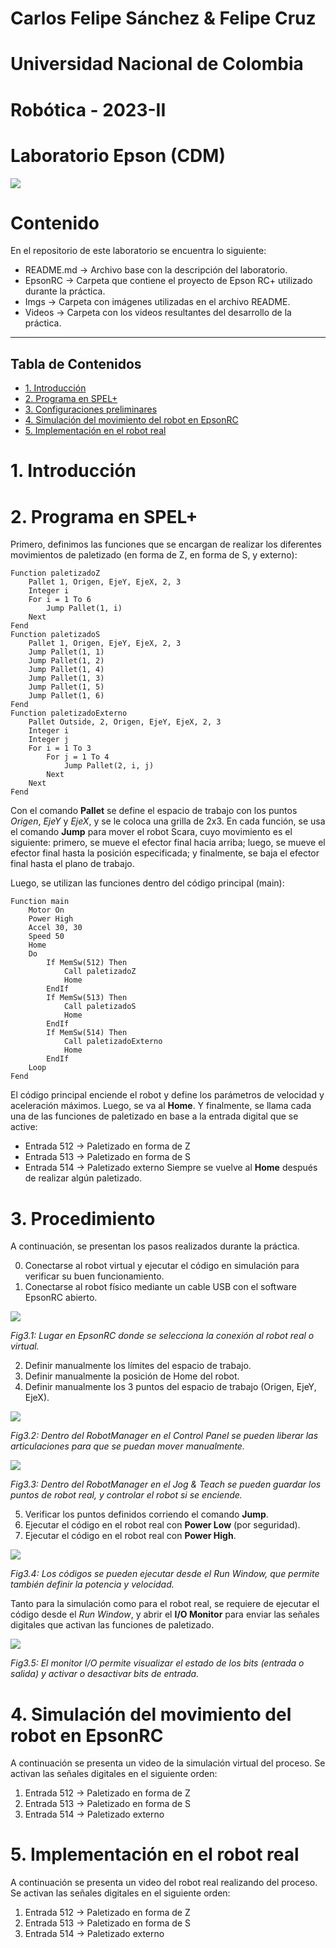 # Carlos Felipe Sánchez & Felipe Cruz
# Universidad Nacional de Colombia
# Robótica - 2023-II
# Laboratorio Epson (CDM)
![](./Imgs/ESCUDO.png)

# Contenido
En el repositorio de este laboratorio se encuentra lo siguiente:
- README.md -> Archivo base con la descripción del laboratorio.
- EpsonRC -> Carpeta que contiene el proyecto de Epson RC+ utilizado durante la práctica.
- Imgs -> Carpeta con imágenes utilizadas en el archivo README.
- Videos -> Carpeta con los videos resultantes del desarrollo de la práctica.

---
Tabla de Contenidos
---

- [1. Introducción](#1-introducción)
- [2. Programa en SPEL+](#2-programa-en-spel+)
- [3. Configuraciones preliminares](#3-configuraciones-preliminares)
- [4. Simulación del movimiento del robot en EpsonRC](#4-simulación-del-movimiento-del-robot-en-epsonrc)
- [5. Implementación en el robot real](#5-implementación-en-el-robot-real)

# 1. Introducción

# 2. Programa en SPEL+
Primero, definimos las funciones que se encargan de realizar los diferentes movimientos de paletizado (en forma de Z, en forma de S, y externo):
```
Function paletizadoZ
	Pallet 1, Origen, EjeY, EjeX, 2, 3
	Integer i
	For i = 1 To 6
		Jump Pallet(1, i)
	Next
Fend
Function paletizadoS
	Pallet 1, Origen, EjeY, EjeX, 2, 3
	Jump Pallet(1, 1)
	Jump Pallet(1, 2)
	Jump Pallet(1, 4)
	Jump Pallet(1, 3)
	Jump Pallet(1, 5)
	Jump Pallet(1, 6)
Fend
Function paletizadoExterno
	Pallet Outside, 2, Origen, EjeY, EjeX, 2, 3
	Integer i
	Integer j
	For i = 1 To 3
		For j = 1 To 4
			Jump Pallet(2, i, j)
		Next
	Next
Fend
```
Con el comando **Pallet** se define el espacio de trabajo con los puntos *Origen*, *EjeY* y *EjeX*, y se le coloca una grilla de 2x3. En cada función, se usa el comando **Jump** para mover el robot Scara, cuyo movimiento es el siguiente: primero, se mueve el efector final hacia arriba; luego, se mueve el efector final hasta la posición especificada; y finalmente, se baja el efector final hasta el plano de trabajo.

Luego, se utilizan las funciones dentro del código principal (main):
```
Function main
	Motor On
	Power High
	Accel 30, 30
	Speed 50
	Home
	Do
		If MemSw(512) Then
			Call paletizadoZ
			Home
		EndIf
		If MemSw(513) Then
			Call paletizadoS
			Home
		EndIf
		If MemSw(514) Then
			Call paletizadoExterno
			Home
		EndIf
	Loop
Fend
```
El código principal enciende el robot y define los parámetros de velocidad y aceleración máximos. Luego, se va al **Home**. Y finalmente, se llama cada una de las funciones de paletizado en base a la entrada digital que se active:
- Entrada 512 -> Paletizado en forma de Z
- Entrada 513 -> Paletizado en forma de S
- Entrada 514 -> Paletizado externo
Siempre se vuelve al **Home** después de realizar algún paletizado.

# 3. Procedimiento
A continuación, se presentan los pasos realizados durante la práctica.

0. Conectarse al robot virtual y ejecutar el código en simulación para verificar su buen funcionamiento.
1. Conectarse al robot físico mediante un cable USB con el software EpsonRC abierto.

![](./Imgs/Connection.jpg)

*Fig3.1: Lugar en EpsonRC donde se selecciona la conexión al robot real o virtual.*

2. Definir manualmente los límites del espacio de trabajo.
3. Definir manualmente la posición de Home del robot.
4. Definir manualmente los 3 puntos del espacio de trabajo (Origen, EjeY, EjeX).

![](./Imgs/ControlPanel.jpg)

*Fig3.2: Dentro del RobotManager en el Control Panel se pueden liberar las articulaciones para que se puedan mover manualmente.*

![](./Imgs/JogTeach.jpg)

*Fig3.3: Dentro del RobotManager en el Jog & Teach se pueden guardar los puntos de robot real, y controlar el robot si se enciende.*

5. Verificar los puntos definidos corriendo el comando **Jump**.
6. Ejecutar el código en el robot real con **Power Low** (por seguridad).
7. Ejecutar el código en el robot real con **Power High**.

![](./Imgs/Run.jpg)

*Fig3.4: Los códigos se pueden ejecutar desde el Run Window, que permite también definir la potencia y velocidad.*

Tanto para la simulación como para el robot real, se requiere de ejecutar el código desde el *Run Window*, y abrir el **I/O Monitor** para enviar las señales digitales que activan las funciones de paletizado.

![](./Imgs/IO.jpg)

*Fig3.5: El monitor I/O permite visualizar el estado de los bits (entrada o salida) y activar o desactivar bits de entrada.*

# 4. Simulación del movimiento del robot en EpsonRC
A continuación se presenta un video de la simulación virtual del proceso. Se activan las señales digitales en el siguiente orden:
1. Entrada 512 -> Paletizado en forma de Z
2. Entrada 513 -> Paletizado en forma de S
3. Entrada 514 -> Paletizado externo

# 5. Implementación en el robot real
A continuación se presenta un video del robot real realizando del proceso. Se activan las señales digitales en el siguiente orden:
1. Entrada 512 -> Paletizado en forma de Z
2. Entrada 513 -> Paletizado en forma de S
3. Entrada 514 -> Paletizado externo

